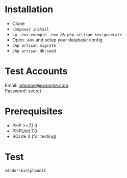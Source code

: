# Installation
- Clone
- `composer install`
- `cp .env.example .env && php artisan key:generate`
- Open `.env` and setup your database config
- `php artisan migrate`
- `php artisan db:seed`

# Test Accounts
Email: johndoe@example.com <br>
Password: secret

# Prerequisites
- PHP >=7.1.3
- PHPUnit 7.0
- SQLite 3 (for testing)

# Test
```shell
vendor\bin\phpunit
```
